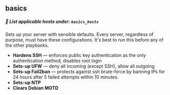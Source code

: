 ## basics

##### 📝 List applicable hosts under: `basics_hosts`

Sets up your server with sensible defaults. Every server, regardless of purpose, must have these configurations. It's best to run this before any of the other playbooks.

- **Hardens SSH** — enforces public key authentication as the only authentication method, disables root login
- **Sets-up UFW** — deny all incoming (except SSH), allow all outgoing
- **Sets-up Fail2ban** — protects against ssh brute-force by banning IPs for 24 hours after 5 failed attempts within 10 minutes.
- **Sets-up NTP**
- **Clears Debian MOTD**
